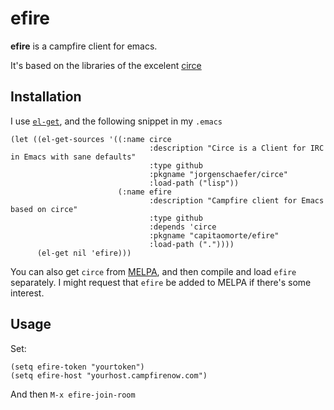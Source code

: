 efire
=====

**efire** is a campfire client for emacs.

It's based on the libraries of the excelent [circe][circe]

[circe]:    https://github.com/jorgenschaefer/circe

Installation
------------

I use [`el-get`][el-get], and the following snippet in my `.emacs`

    (let ((el-get-sources '((:name circe
                                   :description "Circe is a Client for IRC in Emacs with sane defaults"
                                   :type github
                                   :pkgname "jorgenschaefer/circe"
                                   :load-path ("lisp"))
                            (:name efire
                                   :description "Campfire client for Emacs based on circe"
                                   :type github
                                   :depends 'circe
                                   :pkgname "capitaomorte/efire"
                                   :load-path ("."))))
          (el-get nil 'efire)))
          
You can also get `circe` from [MELPA][melpa], and then compile and load `efire` separately. 
I might request that `efire` be added to MELPA if there's some interest.

[el-get]: https://github.com/dimitri/el-get
[melpa]: http://melpa.milkbox.net/

Usage
-----
Set:

    (setq efire-token "yourtoken")
    (setq efire-host "yourhost.campfirenow.com")

And then `M-x efire-join-room`
